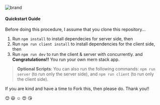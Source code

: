 ![brand](https://github.com/eclair-29/mernstack-boilerplate/blob/master/__mern-md-brand.jpg)

#### Quickstart Guide

Before doing this procedure, I assume that you clone this repository...

1. Run `npm install` to install dependecies for server side, then
2. Run `npm run client install` to install dependencies for the client side, then
3. Run  `npm run dev` to run the client & server with concurrently. and __Congratulations!!__ You run your own mern stack app.

> __Optional Scripts__: You can also run the following commands: `npm run server` (to run only the server side), and `npm run client` (to run only the client side).

If you are kind and have a time to Fork this, then please do. Thank you!!

:blush: :smiley: :relaxed: :heart_eyes: :kissing_heart:
